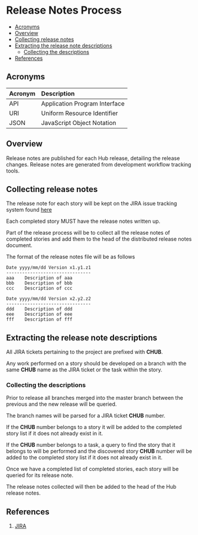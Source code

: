 # Release Notes Process

+ [Acronyms](#acronyms)
+ [Overview](#overview)
+ [Collecting release notes](#collecting-release-notes)
+ [Extracting the release note descriptions](#extracting-the-release-note-descriptions)
  + [Collecting the descriptions](#collecting-the-descriptions)
+ [References](#references)

## Acronyms

| Acronym | Description                   |
| :------ | :----------                   |
| API     | Application Program Interface |
| URI     | Uniform Resource Identifier   |
| JSON    | JavaScript Object Notation    |

## Overview

Release notes are published for each Hub release, detailing the
release changes. Release notes are generated from development workflow
tracking tools.

## Collecting release notes

The release note for each story will be kept on the JIRA issue tracking system
found [here](#http://jira.digicat.io/)

Each completed story MUST have the release notes written up.

Part of the release process will be to collect all the release notes of
completed stories and add them to the head of the distributed release notes
document.

The format of the release notes file will be as follows

```
Date yyyy/mm/dd Version x1.y1.z1
--------------------------------
aaa    Description of aaa
bbb    Description of bbb
ccc    Description of ccc

Date yyyy/mm/dd Version x2.y2.z2
--------------------------------
ddd    Description of ddd
eee    Description of eee
fff    Description of fff
```

## Extracting the release note descriptions

All JIRA tickets pertaining to the project are prefixed with **CHUB**.

Any work performed on a story should be developed on a branch with the same
**CHUB** name as the JIRA ticket or the task within the story.

### Collecting the descriptions

Prior to release all branches merged into the master branch between the
previous and the new release will be queried.

The branch names will be parsed for a JIRA ticket **CHUB** number.

If the **CHUB** number belongs to a story it will be added to the completed story
list if it does not already exist in it.

If the **CHUB** number belongs to a task, a query to find the story that it belongs
to will be performed and the discovered story **CHUB** number will be added to the
completed story list if it does not already exist in it.

Once we have a completed list of completed stories, each story will be queried
for its release note.

The release notes collected will then be added to the head of the Hub release
notes.

## References

1. [JIRA](https://www.atlassian.com/software/jira)
